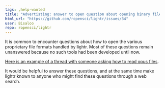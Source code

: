 ```yaml
---
tags: ,help-wanted
title: "Advertisting: answer to open question about opening binary files"
html_url: "https://github.com/ropensci/lightr/issues/34"
user: Bisaloo
repo: ropensci/lightr
---
```


It is common to encounter questions about how to open the various proprietary file formats handled by lightr. Most of these questions remain unanswered because no such tools had been developed until now.

[Here is an example of a thread with someone asking how to read opus files](https://www.impublications.com/discus/messages/5/13072.html?1326060527).

It would be helpful to answer these questions, and at the same time make lightr known to anyone who might find these questions through a web search.